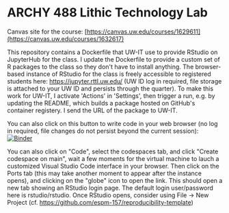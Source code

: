 # ARCHY 488 Lithic Technology Lab

Canvas site for the course: [https://canvas.uw.edu/courses/1629611](https://canvas.uw.edu/courses/1632617)

This repository contains a Dockerfile that UW-IT use to provide RStudio on JupyterHub for the class. I update the Dockerfile to provide a custom set of R packages to the class so they don't have to install anything. The browser-based instance of RStudio for the class is freely accessible to registered students here: https://jupyter.rttl.uw.edu/ (UW ID log in required, file storage is attached to your UW ID and persists through the quarter). To make this work for UW-IT, I activate 'Actions' in 'Settings', then trigger a run, e.g. by updating the README, which builds a package hosted on GitHub's container registery. I send the URL of the package to UW-IT. 

You can also click on this button to write code in your web browser (no log in required, file changes do not persist beyond the current session): [![Binder](http://mybinder.org/badge_logo.svg)](http://mybinder.org/v2/gh/benmarwick/ARCHY-488-Lithic-Technology-Lab/master?urlpath=rstudio)

You can also click on "Code", select the codespaces tab, and click "Create codespace on main", wait a few moments for the virtual machine to lauch a customized Visual Studio Code interface in your browser. Then click on the Ports tab (this may take another moment to appear after the instance opens), and clicking on the "globe" icon to open the link. This should open a new tab showing an RStudio login page. The default login user/password here is rstudio/rstudio. Once RStudio opens, consider using File -> New Project (cf. https://github.com/espm-157/reproducibility-template)



